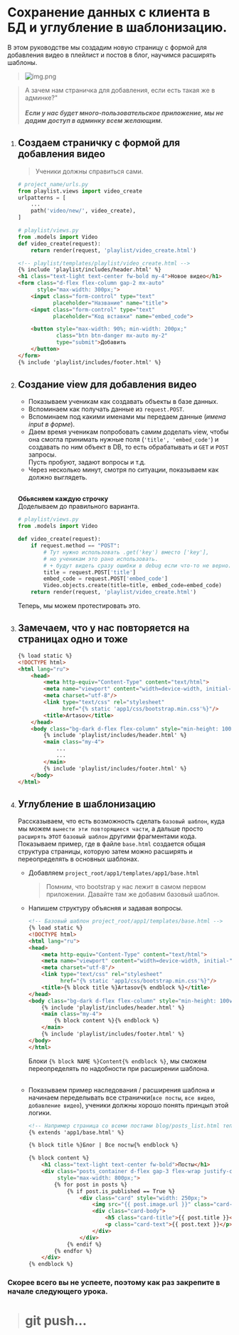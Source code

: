# Сохранение данных с клиента в БД и углубление в шаблонизацию.
В этом руководстве мы создадим новую страницу с формой для добавления 
видео в плейлист и постов в блог, научимся расширять шаблоны.
>![img.png](imgs/result.png)

>А зачем нам страничка для добавления, если есть такая же в админке?"<br><br>
>***Если у нас будет много-пользовательское приложение, мы не дадим*** 
>***доступ в админку всем желающим.***

1. ## Создаем страничку с формой для добавления видео
   >Ученики должны справиться сами.
   ```python
   # project_name/urls.py
   from playlist.views import video_create
   urlpatterns = [
       ...
       path('video/new/', video_create),
   ]
   ```
   ```python
   # playlist/views.py
   from .models import Video
   def video_create(request):
       return render(request, 'playlist/video_create.html')
   ```
   ```html
   <!-- playlist/templates/playlist/video_create.html -->
   {% include 'playlist/includes/header.html' %}
   <h1 class="text-light text-center fw-bold my-4">Новое видео</h1>
   <form class="d-flex flex-column gap-2 mx-auto"
         style="max-width: 300px;">
       <input class="form-control" type="text"
              placeholder="Название" name="title">
       <input class="form-control" type="text"
              placeholder="Код вставки" name="embed_code">

       <button style="max-width: 90%; min-width: 200px;"
               class="btn btn-danger mx-auto my-2"
               type="submit">Добавить
       </button>
   </form>
   {% include 'playlist/includes/footer.html' %}
   ```
2. ## Создание view для добавления видео

   * Показываем ученикам как создавать объекты в базе данных.<br>
   * Вспоминаем как получать данные из `request.POST`.<br>
   * Вспоминаем под какими именами мы передаем данные (*имена input в форме*). <br>
   * Даем время ученикам попробовать самим доделать view, 
   чтобы она смогла принимать нужные поля (`'title', 'embed_code'`) 
   и создавать по ним объект в DB, то есть обрабатывать и `GET` и `POST` запросы.<br>
   Пусть пробуют, задают вопросы и т.д.<br>
   * Через несколько минут, смотря по ситуации, показываем как должно выглядеть. <br>
   <br>
   
   **Обьясняем каждую строчку** <br>
   Доделываем до правильного варианта.
   ```python
   # playlist/views.py
   from .models import Video
   
   def video_create(request):
       if request.method == "POST":
           # Тут нужно использовать .get('key') вместо ['key'], 
           # но ученикам это рано использовать.
           # + будут видеть сразу ошибки в debug если что-то не верно.
           title = request.POST['title']
           embed_code = request.POST['embed_code']
           Video.objects.create(title=title, embed_code=embed_code)
       return render(request, 'playlist/video_create.html')
   ```
   Теперь, мы можем протестировать это.


3. ## Замечаем, что у нас повторяется на страницах одно и тоже
   ```html
   {% load static %}
   <!DOCTYPE html>
   <html lang="ru">
       <head>
           <meta http-equiv="Content-Type" content="text/html">
           <meta name="viewport" content="width=device-width, initial-">
           <meta charset="utf-8"/>
           <link type="text/css" rel="stylesheet"
                 href="{% static 'app1/css/bootstrap.min.css'%}"/>
           <title>Artasov</title>
       </head>
       <body class="bg-dark d-flex flex-column" style="min-height: 100vh;">
           {% include 'playlist/includes/header.html' %}
           <main class="my-4">
               ...
               ...
           </main>
           {% include 'playlist/includes/footer.html' %}
       </body>
   </html>
   ```
4. ## Углубление в шаблонизацию
   Рассказываем, что есть возможность сделать `базовый шаблон`,
   куда мы можем `вынести эти повторящиеся части`, а дальше просто `расширять` 
   этот `базовый шаблон` другими фрагментами кода.
   Показываем пример, где в файле `base.html` создается общая 
   структура страницы, которую затем можно расширять 
   и переопределять в основных шаблонах.
   
   * Добавляем `project_root/app1/templates/app1/base.html`
     >Помним, что bootstrap у нас лежит в самом первом приложении. 
      Давайте там же добавим базовый шаблон.
   * Напишем структуру объясняя и задавая вопросы.
     ```html
     <!-- Базовый шаблон project_root/app1/templates/base.html -->
     {% load static %}
     <!DOCTYPE html>
     <html lang="ru">
     <head>
         <meta http-equiv="Content-Type" content="text/html">
         <meta name="viewport" content="width=device-width, initial-">
         <meta charset="utf-8"/>
         <link type="text/css" rel="stylesheet"
               href="{% static 'app1/css/bootstrap.min.css'%}"/>
         <title>{% block title %}Artasov{% endblock %}</title>
     </head>
     <body class="bg-dark d-flex flex-column" style="min-height: 100vh;">
         {% include 'playlist/includes/header.html' %}
         <main class="my-4">
             {% block content %}{% endblock %}
         </main>
         {% include 'playlist/includes/footer.html' %}
     </body>
     </html>
     ```
      Блоки `{% block NAME %}Content{% endblock %}`, 
      мы сможем переопределять по надобности при расширении шаблона.<br><br>
   
   * Показываем пример наследования / расширения шаблона и начинаем переделывать
     все странички(`все посты`, `все видео`, `добавление видео`), ученики должны хорошо понять принцып этой логики.
     ```html
     <!-- Например страница со всеми постами blog/posts_list.html теперь будет выглядеть так.-->
     {% extends 'app1/base.html' %}

     {% block title %}Блог | Все посты{% endblock %}
     
     {% block content %}
         <h1 class="text-light text-center fw-bold">Посты</h1>
         <div class="posts_container d-flex gap-3 flex-wrap justify-content-center mx-auto" 
              style="max-width: 800px;">
             {% for post in posts %}
                 {% if post.is_published == True %}
                     <div class="card" style="width: 250px;">
                         <img src="{{ post.image.url }}" class="card-img-top" alt="...">
                         <div class="card-body">
                             <h5 class="card-title">{{ post.title }}</h5>
                             <p class="card-text">{{ post.text }}</p>
                         </div>
                     </div>
                 {% endif %}
             {% endfor %}
         </div>
     {% endblock %}
     ```
### Скорее всего вы не успеете, поэтому как раз закрепите в начале следующего урока.

># git push...